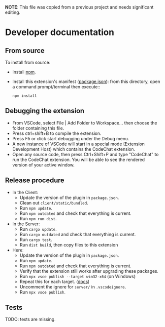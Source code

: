**NOTE**: This file was copied from a previous project and needs significant
editing.

# Developer documentation

## From source

To install from source:

- Install [npm](https://nodejs.org/en/).
- Install this extension's manifest
  ([package.json](https://code.visualstudio.com/api/references/extension-manifest)):
  from this directory, open a command prompt/terminal then execute::

  ```
  npm install
  ```

## Debugging the extension

- From VSCode, select File | Add Folder to Workspace... then choose the folder
  containing this file.
- Press ctrl+shift+B to compile the extension.
- Press F5 or click start debugging under the Debug menu.
- A new instance of VSCode will start in a special mode (Extension Development
  Host) which contains the CodeChat extension.
- Open any source code, then press Ctrl+Shift+P and type "CodeChat" to run the
  CodeChat extension. You will be able to see the rendered version of your
  active window.

## Release procedure

- In the Client:
  - Update the version of the plugin in `package.json`.
  - Clean out `client/static/bundled`.
  - Run `npm update`.
  - Run `npm outdated` and check that everything is current.
  - Run `npm run dist`.
- In the Server:
  - Run `cargo update`.
  - Run `cargo outdated` and check that everything is current.
  - Run `cargo test`.
  - Run `dist build`, then copy files to this extension
- Here:
  - Update the version of the plugin in `package.json`.
  - Run `npm update`.
  - Run `npm outdated` and check that everything is current.
  - Verify that the extension still works after upgrading these packages.
  - Run `npx vsce publish --target win32-x64` (on Windows)
  - Repeat this for each target.
  ([docs](https://code.visualstudio.com/api/working-with-extensions/publishing-extension))
  - Uncomment the ignore for `server/` in `.vscodeignore`.
  - Run `npx vsce publish`.

## Tests

TODO: tests are missing.
